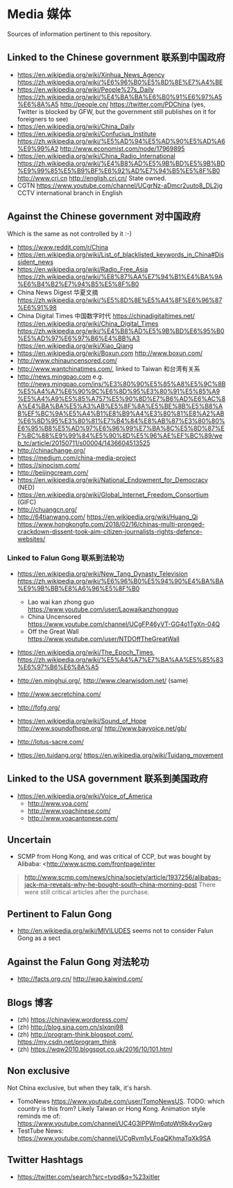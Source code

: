 # Media 媒体

Sources of information pertinent to this repository.

## Linked to the Chinese government 联系到中国政府

- <https://en.wikipedia.org/wiki/Xinhua_News_Agency> <https://zh.wikipedia.org/wiki/%E6%96%B0%E5%8D%8E%E7%A4%BE>
- <https://en.wikipedia.org/wiki/People%27s_Daily> <https://zh.wikipedia.org/wiki/%E4%BA%BA%E6%B0%91%E6%97%A5%E6%8A%A5> <http://people.cn/> <https://twitter.com/PDChina> (yes, Twitter is blocked by GFW, but the government still publishes on it for foreigners to see)
- <https://en.wikipedia.org/wiki/China_Daily>
- <https://en.wikipedia.org/wiki/Confucius_Institute> <https://zh.wikipedia.org/wiki/%E5%AD%94%E5%AD%90%E5%AD%A6%E9%99%A2> <http://www.economist.com/node/17969895>
- <https://en.wikipedia.org/wiki/China_Radio_International> <https://zh.wikipedia.org/wiki/%E4%B8%AD%E5%9B%BD%E5%9B%BD%E9%99%85%E5%B9%BF%E6%92%AD%E7%94%B5%E5%8F%B0> <http://www.cri.cn> <http://english.cri.cn/> State owned.
- CGTN <https://www.youtube.com/channel/UCgrNz-aDmcr2uuto8_DL2jg> CCTV international branch in English

## Against the Chinese government 对中国政府

Which is the same as not controlled by it :-)

- <https://www.reddit.com/r/China>
- <https://en.wikipedia.org/wiki/List_of_blacklisted_keywords_in_China#Dissident_news>
- <https://en.wikipedia.org/wiki/Radio_Free_Asia> <https://zh.wikipedia.org/wiki/%E8%87%AA%E7%94%B1%E4%BA%9A%E6%B4%B2%E7%94%B5%E5%8F%B0>
- China News Digest 华夏文摘 <https://zh.wikipedia.org/wiki/%E5%8D%8E%E5%A4%8F%E6%96%87%E6%91%98>
- China Digital Times 中国数字时代 <https://chinadigitaltimes.net/> <https://en.wikipedia.org/wiki/China_Digital_Times> <https://zh.wikipedia.org/wiki/%E4%B8%AD%E5%9B%BD%E6%95%B0%E5%AD%97%E6%97%B6%E4%BB%A3> <https://en.wikipedia.org/wiki/Xiao_Qiang>
- <https://en.wikipedia.org/wiki/Boxun.com> <http://www.boxun.com/>
- <http://www.chinauncensored.com/>
- <http://www.wantchinatimes.com/>, linked to Taiwan 和台湾有关系
- <http://news.mingpao.com> e.g. <http://news.mingpao.com/ins/%E3%80%90%E5%85%A8%E5%9C%8B%E5%A4%A7%E6%90%9C%E6%8D%95%E3%80%91%E5%85%A9%E5%A4%A9%E5%85%A757%E5%90%8D%E7%B6%AD%E6%AC%8A%E4%BA%BA%E5%A3%AB%E5%8F%8A%E5%BE%8B%E5%B8%AB%EF%BC%9A%E5%A4%B1%E8%B9%A4%E3%80%81%E8%A2%AB%E6%8D%95%E3%80%81%E7%B4%84%E8%AB%87%E3%80%80%E6%95%B8%E5%AD%97%E6%96%99%E7%BA%8C%E5%8D%87%EF%BC%88%E9%99%84%E5%90%8D%E5%96%AE%EF%BC%89/web_tc/article/20150711/s00004/1436604513525>
- <http://chinachange.org/>
- <https://medium.com/china-media-project>
- <https://sinocism.com/>
- <http://beijingcream.com/>
- <https://en.wikipedia.org/wiki/National_Endowment_for_Democracy> (NED)
- <https://en.wikipedia.org/wiki/Global_Internet_Freedom_Consortium> (GIFC)
- <http://chuangcn.org/>
- <http://64tianwang.com/> <https://en.wikipedia.org/wiki/Huang_Qi> <https://www.hongkongfp.com/2018/02/16/chinas-multi-pronged-crackdown-dissent-took-aim-citizen-journalists-rights-defence-websites/>

### Linked to Falun Gong 联系到法轮功

-   <https://en.wikipedia.org/wiki/New_Tang_Dynasty_Television> <https://zh.wikipedia.org/wiki/%E6%96%B0%E5%94%90%E4%BA%BA%E9%9B%BB%E8%A6%96%E5%8F%B0>

    - Lao wai kan zhong guo <https://www.youtube.com/user/Laowaikanzhongguo>
    - China Uncensored <https://www.youtube.com/channel/UCgFP46yVT-GG4o1TgXn-04Q>
    - Off the Great Wall <https://www.youtube.com/user/NTDOffTheGreatWall>

-   <https://en.wikipedia.org/wiki/The_Epoch_Times>, <https://zh.wikipedia.org/wiki/%E5%A4%A7%E7%BA%AA%E5%85%83%E6%97%B6%E6%8A%A5>

-   <http://en.minghui.org/>, <http://www.clearwisdom.net/> (same)

-   <http://www.secretchina.com/>

-   <http://fofg.org/>

-   <https://en.wikipedia.org/wiki/Sound_of_Hope> <http://www.soundofhope.org/> <http://www.bayvoice.net/gb/>

-   <http://lotus-sacre.com/>

-   <https://en.tuidang.org/> <https://en.wikipedia.org/wiki/Tuidang_movement>

## Linked to the USA government 联系到美国政府

-   <https://en.wikipedia.org/wiki/Voice_of_America>
    - <http://www.voa.com/>
    - <http://www.voachinese.com/>
    - <http://www.voacantonese.com/>

## Uncertain

- SCMP from Hong Kong, and was critical of CCP, but was bought by Alibaba: <http://www.scmp.com/frontpage/inter
> <http://www.scmp.com/news/china/society/article/1937256/alibabas-jack-ma-reveals-why-he-bought-south-china-morning-post> There were still critical articles after the purchase.

## Pertinent to Falun Gong

- <http://en.wikipedia.org/wiki/MIVILUDES> seems not to consider Falun Gong as a sect

## Against the Falun Gong 对法轮功

- <http://facts.org.cn/> <http://wap.kaiwind.com/>

## Blogs 博客

- (zh) <https://chinaview.wordpress.com/>
- (zh) <http://blog.sina.com.cn/slxqnj98>
- (zh) <http://program-think.blogspot.com/>, <https://my.csdn.net/program_think>
- (zh) <https://wqw2010.blogspot.co.uk/2016/10/101.html>

## Non exclusive

Not China exclusive, but when they talk, it's harsh.

- TomoNews <https://www.youtube.com/user/TomoNewsUS>. TODO: which country is this from? Likely Taiwan or Hong Kong. Animation style reminds me of: <https://www.youtube.com/channel/UC4G3lPPWm6qtoWtRk4vyGwg>
- TestTube News: <https://www.youtube.com/channel/UCgRvm1yLFoaQKhmaTqXk9SA>

## Twitter Hashtags

- <https://twitter.com/search?src=typd&q=%23xitler>
